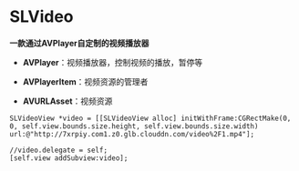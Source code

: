 # SLVideo
**一款通过AVPlayer自定制的视频播放器**

 
* **AVPlayer**：视频播放器，控制视频的播放，暂停等

* **AVPlayerItem**：视频资源的管理者

* **AVURLAsset**：视频资源

```
SLVideoView *video = [[SLVideoView alloc] initWithFrame:CGRectMake(0, 0, self.view.bounds.size.height, self.view.bounds.size.width) url:@"http://7xrpiy.com1.z0.glb.clouddn.com/video%2F1.mp4"];

//video.delegate = self;
[self.view addSubview:video];
```